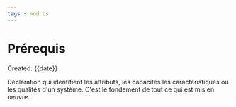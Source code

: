 ```yaml
---
tags : mod cs
---
```

# Prérequis
Created: {{date}} 

Declaration qui identifient les attributs, les capacités les caractéristiques ou les qualités d'un système. C'est le fondement de tout ce qui est mis en oeuvre.
